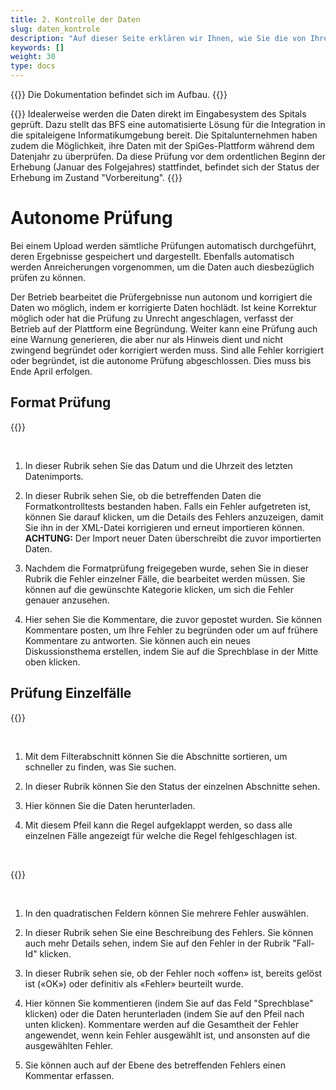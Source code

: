 ```yaml
---
title: 2. Kontrolle der Daten
slug: daten_kontrole
description: "Auf dieser Seite erklären wir Ihnen, wie Sie die von Ihrer Spitalstandort in die SpiGes-Plattform importierten Daten kontrollieren können."
keywords: []
weight: 30
type: docs
---
```


{{<alert color="info">}}
Die Dokumentation befindet sich im Aufbau.
{{</alert>}}

{{<alert title="Prüfung an der Quelle" color="info">}}
Idealerweise werden die Daten direkt im Eingabesystem des Spitals geprüft. Dazu stellt das BFS eine automatisierte Lösung für die Integration in die spitaleigene Informatikumgebung bereit. Die Spitalunternehmen haben zudem die Möglichkeit, ihre Daten mit der SpiGes-Plattform während dem Datenjahr zu überprüfen. Da diese Prüfung vor dem ordentlichen Beginn der Erhebung (Januar des Folgejahres) stattfindet, befindet sich der Status der Erhebung im Zustand "Vorbereitung".
{{</alert>}}

# Autonome Prüfung

Bei einem Upload werden sämtliche Prüfungen automatisch durchgeführt, deren Ergebnisse gespeichert und dargestellt. Ebenfalls automatisch werden Anreicherungen vorgenommen, um die Daten auch diesbezüglich prüfen zu können.

Der Betrieb bearbeitet die Prüfergebnisse nun autonom und korrigiert die Daten wo möglich, indem er korrigierte Daten hochlädt. Ist keine Korrektur möglich oder hat die Prüfung zu Unrecht angeschlagen, verfasst der Betrieb auf der Plattform eine Begründung. Weiter kann eine Prüfung auch eine Warnung generieren, die aber nur als Hinweis dient und nicht zwingend begründet oder korrigiert werden muss. Sind alle Fehler korrigiert oder begründet, ist die autonome Prüfung abgeschlossen. Dies muss bis Ende April erfolgen.

## Format Prüfung

{{<insertImage image="test_format.png" class="bord img_full">}}

&nbsp;

1. In dieser Rubrik sehen Sie das Datum und die Uhrzeit des letzten Datenimports.

2. In dieser Rubrik sehen Sie, ob die betreffenden Daten die Formatkontrolltests bestanden haben. Falls ein Fehler aufgetreten ist, können Sie darauf klicken, um die Details des Fehlers anzuzeigen, damit Sie ihn in der XML-Datei korrigieren und erneut importieren können. **ACHTUNG:** Der Import neuer Daten überschreibt die zuvor importierten Daten. 

3. Nachdem die Formatprüfung freigegeben wurde, sehen Sie in dieser Rubrik die Fehler einzelner Fälle, die bearbeitet werden müssen. Sie können auf die gewünschte Kategorie klicken, um sich die Fehler genauer anzusehen. 

4. Hier sehen Sie die Kommentare, die zuvor gepostet wurden. Sie können Kommentare posten, um Ihre Fehler zu begründen oder um auf frühere Kommentare zu antworten. Sie können auch ein neues Diskussionsthema erstellen, indem Sie auf die Sprechblase in der Mitte oben klicken.

## Prüfung Einzelfälle

{{<insertImage image="controle.png" class="bord img_full">}}

&nbsp;

1. Mit dem Filterabschnitt können Sie die Abschnitte sortieren, um schneller zu finden, was Sie suchen.

2. In dieser Rubrik können Sie den Status der einzelnen Abschnitte sehen. 

3. Hier können Sie die Daten herunterladen.

4. Mit diesem Pfeil kann die Regel aufgeklappt werden, so dass alle einzelnen Fälle angezeigt für welche die Regel fehlgeschlagen ist.

&nbsp;

{{<insertImage image="controle_detail.png" class="bord img_full">}}

&nbsp;

1. In den quadratischen Feldern können Sie mehrere Fehler auswählen.

2. In dieser Rubrik sehen Sie eine Beschreibung des Fehlers. Sie können auch mehr Details sehen, indem Sie auf den Fehler in der Rubrik "Fall-Id" klicken. 

3. In dieser Rubrik sehen sie, ob der Fehler noch «offen» ist, bereits gelöst ist («OK») oder definitiv als «Fehler» beurteilt wurde. 

4. Hier können Sie kommentieren (indem Sie auf das Feld "Sprechblase" klicken) oder die Daten herunterladen (indem Sie auf den Pfeil nach unten klicken). Kommentare werden auf die Gesamtheit der Fehler angewendet, wenn kein Fehler ausgewählt ist, und ansonsten auf die ausgewählten Fehler. 

5. Sie können auch auf der Ebene des betreffenden Fehlers einen Kommentar erfassen.